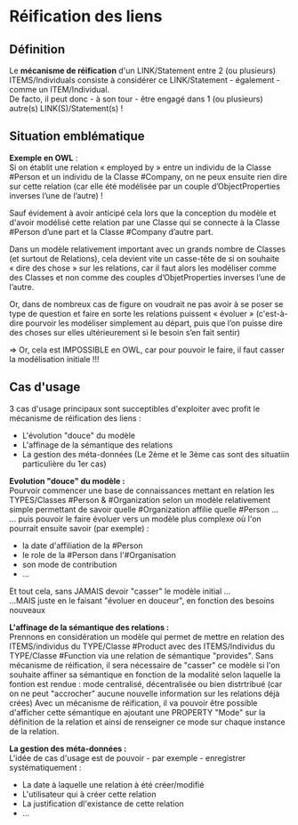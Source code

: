 Réification des liens
==

Définition
-
Le __mécanisme de réification__ d'un LINK/Statement entre 2 (ou plusieurs) ITEMS/Individuals consiste à considérer ce LINK/Statement - également - comme un ITEM/Individual.   
De facto, il peut donc - à son tour - être engagé dans 1 (ou plusieurs) autre(s) LINK(S)/Statement(s) !

Situation emblématique
-
__Exemple en OWL__ :   
Si on établit une relation « employed by » entre un individu de la Classe #Person et un individu de la Classe #Company, on ne peux ensuite rien dire sur cette relation (car elle été modélisée par un couple d’ObjectProperties inverses l’une de l’autre) !   

Sauf évidement à avoir anticipé cela lors que la conception du modèle et d'avoir modélisé cette relation par une Classe qui se connecte à la Classe #Person d’une part et la Classe #Company d’autre part.   

Dans un modèle relativement important avec un grands nombre de Classes (et surtout de Relations), cela devient vite un casse-tête de si on souhaite « dire des chose » sur les relations, car il faut alors les modéliser comme des Classes et non comme des couples d’ObjetProperties inverses l’une de l’autre.

Or, dans de nombreux cas de figure on voudrait ne pas avoir à se poser se type de question et faire en sorte les relations puissent « évoluer » (c'est-à-dire pourvoir les modéliser simplement au départ, puis que l’on puisse dire des choses sur elles ultérieurement si le besoin s’en fait sentir)

=> Or, cela est IMPOSSIBLE en OWL, car pour pouvoir le faire, il faut casser la modélisation initiale !!!

Cas d'usage
-
3 cas d'usage principaux sont succeptibles d'exploiter avec profit le mécanisme de réification des liens :
* L'évolution "douce" du modèle
* L'affinage de la sémantique des relations
* La gestion des méta-données
(Le 2ème et le 3ème cas sont des situatiin particulière du 1er cas)


__Evolution "douce" du modèle :__    
Pourvoir commencer une base de connaissances mettant en relation les TYPES/Classes #Person & #Organization selon un modèle relativement simple permettant de savoir quelle #Organization affilie quelle #Person ...   
... puis pouvoir le faire évoluer vers un modèle plus complexe où l'on pourrait ensuite savoir (par exemple) :
   - la date d'affiliation de la #Person
   - le role de la #Person dans l'#Organisation
   - son mode de contribution 
   - ...
   
   Et tout cela, sans JAMAIS devoir "casser" le modèle initial ...    
   ...MAIS juste en le faisant "évoluer en douceur", en fonction des besoins nouveaux 



__L'affinage de la sémantique des relations :__  
Prennons en considération un modèle qui permet de mettre en relation des ITEMS/individus du TYPE/Classe #Product avec des ITEMS/Individus du TYPE/Classe #Function via une relation de sémantique "provides". 
Sans mécanisme de réification, il sera nécessaire de "casser" ce modèle si l'on souhaite affiner sa sémantique en fonction de la modalité selon laquelle la fontion est rendue : mode centralisé, décentralisée ou bien distrtribué (car on ne peut "accrocher" aucune nouvelle information sur les relations déjà crées)
Avec un mécanisme de réification, il va pouvoir être possible d'afficher cette sémantique en ajoutant une PROPERTY "Mode" sur la définition de la relation et ainsi de renseigner ce mode sur chaque instance de la relation. 



__La gestion des méta-données :__   
L'idée de cas d'usage est de pouvoir - par exemple - enregistrer systématiquement :
* La date à laquelle une relation à été créer/modifié
* L'utilisateur qui à créer cette relation
* La justification dl'existance de cette relation 
* ...
